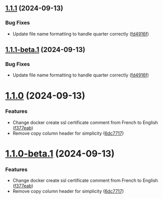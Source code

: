 ## [1.1.1](https://github.com/mguyard/fortinet-pricelist-web/compare/v1.1.0...v1.1.1) (2024-09-13)


### Bug Fixes

* Update file name formatting to handle quarter correctly ([fd4916f](https://github.com/mguyard/fortinet-pricelist-web/commit/fd4916f7db95e8f01d3826f0a1815bde770fdd45))

## [1.1.1-beta.1](https://github.com/mguyard/fortinet-pricelist-web/compare/v1.1.0...v1.1.1-beta.1) (2024-09-13)


### Bug Fixes

* Update file name formatting to handle quarter correctly ([fd4916f](https://github.com/mguyard/fortinet-pricelist-web/commit/fd4916f7db95e8f01d3826f0a1815bde770fdd45))

# [1.1.0](https://github.com/mguyard/fortinet-pricelist-web/compare/v1.0.8...v1.1.0) (2024-09-13)


### Features

* Change docker create ssl certificate comment from French to English ([f377eab](https://github.com/mguyard/fortinet-pricelist-web/commit/f377eab11769e78e41305f5158b43ccf8fd77130))
* Remove copy column header for simplicity ([6dc7717](https://github.com/mguyard/fortinet-pricelist-web/commit/6dc771734af14e10f03b388badcb6f1a27ae4d91))

# [1.1.0-beta.1](https://github.com/mguyard/fortinet-pricelist-web/compare/v1.0.8...v1.1.0-beta.1) (2024-09-13)


### Features

* Change docker create ssl certificate comment from French to English ([f377eab](https://github.com/mguyard/fortinet-pricelist-web/commit/f377eab11769e78e41305f5158b43ccf8fd77130))
* Remove copy column header for simplicity ([6dc7717](https://github.com/mguyard/fortinet-pricelist-web/commit/6dc771734af14e10f03b388badcb6f1a27ae4d91))
